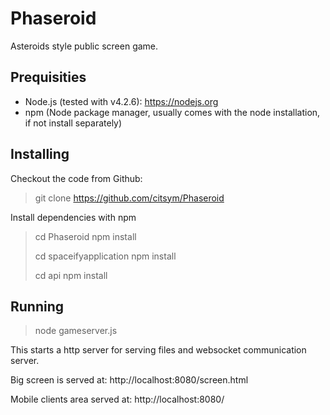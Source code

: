Phaseroid
=========
Asteroids style public screen game.

Prequisities
------------
* Node.js (tested with v4.2.6): https://nodejs.org
* npm (Node package manager, usually comes with the node installation, if not install separately)

Installing
----------
Checkout the code from Github:
> git clone https://github.com/citsym/Phaseroid

Install dependencies with npm
>   cd Phaseroid
>   npm install
> 
>   cd spaceifyapplication
>   npm install
> 
>   cd api
>   npm install

Running
-------
> node gameserver.js

This starts a http server for serving files and websocket communication server.

Big screen is served at: http://localhost:8080/screen.html

Mobile clients area served at: http://localhost:8080/


